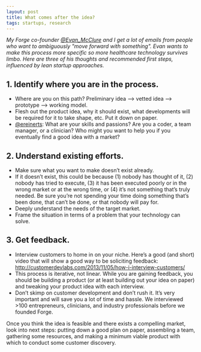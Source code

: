 ```yaml
---
layout: post
title: What comes after the idea?
tags: startups, research
---
```


*My Forge co-founder [@Evan_McClure](https://twitter.com/evan_mcclure) and I get a lot of emails from people who want to ambiguously "move forward with something". Evan wants to make this process more specific so more healthcare technology survives limbo. Here are three of his thoughts and recommended first steps, influenced by lean startup approaches.*

## 1. Identify where you are in the process.

+ Where are you on this path? Preliminary idea —> vetted idea —> prototype —> working model.
+ Flesh out the product idea, why it should exist, what developments will be required for it to take shape, etc. Put it down on paper.
+ [@ereinerts](http://www.twitter.com/ereinerts): What are your skills and passions? Are you a coder, a team manager, or a clinician? Who might you want to help you if you eventually find a good idea with a market?

## 2. Understand existing efforts.

+ Make sure what you want to make doesn’t exist already.
+ If it doesn’t exist, this could be because (1) nobody has thought of it, (2) nobody has tried to execute, (3) it has been executed poorly or in the wrong market or at the wrong time, or (4) it’s not something that’s truly needed. Be sure you’re not spending your time doing something that’s been done, that can’t be done, or that nobody will pay for.
+ Deeply understand the needs of the target market.
+ Frame the situation in terms of a problem that your technology can solve.

## 3. Get feedback.

+ Interview customers to home in on your niche. Here’s a good (and short) video that will show a good way to be soliciting feedback: http://customerdevlabs.com/2013/11/05/how-i-interview-customers/
+ This process is iterative, not linear. While you are gaining feedback, you should be building a product (or at least building out your idea on paper) and tweaking your product idea with each interview.
+ Don’t skimp on customer development and don’t rush it. It’s very important and will save you a lot of time and hassle. We interviewed >100 entrepreneurs, clinicians, and industry professionals before we founded Forge.

Once you think the idea is feasible and there exists a compelling market, look into next steps: putting down a good plan on paper, assembling a team, gathering some resources, and making a minimum viable product with which to conduct some customer discovery.
